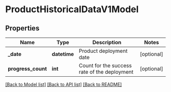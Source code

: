 # ProductHistoricalDataV1Model

## Properties
Name | Type | Description | Notes
------------ | ------------- | ------------- | -------------
**_date** | **datetime** | Product deployment date | [optional] 
**progress_count** | **int** | Count for the success rate of the deployment | [optional] 

[[Back to Model list]](../README.md#documentation-for-models) [[Back to API list]](../README.md#documentation-for-api-endpoints) [[Back to README]](../README.md)


